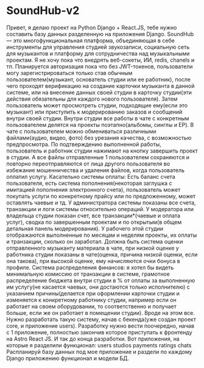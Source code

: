 # SoundHub-v2

Привет, я делаю проект на Python Django + React.JS, тебе нужно составить базу данных разделенную на приложения Django.
SoundHub — это многофункциональная платформа, объединяющая в себе инструменты для управления студией звукозаписи, социальную сеть для музыкантов и платформу для сотрудничества над музыкальными проектам.
Я не хочу пока что внедрять веб-сокеты, ИИ, redis, chanels и тп.
Планируется авторизация пока что без JWT-токенов, пользователи могу зарегистрироваться только став обычным пользователем(музыкант, основатель студии или ее работник), после чего проходят верификацию на создание карточки музыканта в данной системе, или на внесение данных своей студии в карточку студии(эти действия обязательны для каждого нового пользователя).
Затем пользователь может просмотреть студии, подходящие ему(если это музыкант) или приступить к модерированию заказов и сообщений внутри своей студии.
Внутри студии все работы в чате с конкретным пользователем делятся на проекты поэтапно(альбомы, синглы и EP).
В чате с пользователем можно обмениваться различными файлами(аудио, видео, фото) без урезания качества, с возможностью предпросмотра.
По подтверждению выполненной работы, пользователь и работник студии нажимают на кнопку завершить проект в студии.
А все файлы отправленные 1 пользователем сохраняются и повторно переотправляются от лица другого пользователя во избежание мошенничества и удаления файлов, когда пользователь оплатил услугу.
Касательно системы оплаты: Есть баланс счета пользователя, есть система пополнения(некоторая заглушка с имитацией пополнения электронного счета), пользователь может покупать услуги по конкретному прайсу или по предложенному, может оставлять чаевые и тд.
У администратора системы показаны все счета, транзакции и логи системы относительно операций. У модератора или владельца студии показан счет, все транзакции*(чаевые и оплата услуг), сводка по завершенным проектам и по открытым(в общем детальная панель модерирования).
У рабочего этой студии отображаются выполненные по месяцам и неделям проекты, их оплаты и транзакции, сколько он заработал.
Должна быть система оценки отправленного музыканту материала в чате, при низкой оценке у работника студии показаны в чате(оценка, причина низкой оценки, если она такова), при высокой оценке, ему начисляются очки бонуса в профиле.
Система распределения финансов: я хотел бы видеть минимальную комиссию от транзакции в системе, грамотное распределение бюджета внутри студии в % от оплаты за выполненную им услугу(не касается чаевых, они достаются только исполнителю) с указанием причины(делается при оформлении карточки студии и изменяется к конкретному работнику студии, например если он работает на своем оборудовании, то соответственно и получает больше, если же он работает в помещении студии).
Вроде на этом все.
Нужно разработать такую систему, начав с бекенда(уже создан проект core, и приложение users). Разработку нужно вести поочередно, начав с 1 приложение, полностью закончив которое приступать к фронтенду на Astro React JS. И так до конца разработки. Вот приложения, на которые я разделили функционал:
users
studios
payments
ratings
chats
Распланируй базу данных под мое приложение и раздели по каждому Django приложению функционал и модели БД.